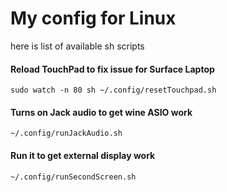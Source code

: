 # My config for Linux
here is list of available sh scripts

#### Reload TouchPad to fix issue for Surface Laptop
`sudo watch -n 80 sh ~/.config/resetTouchpad.sh`

#### Turns on Jack audio to get wine ASIO work
`~/.config/runJackAudio.sh`

#### Run it to get external display work
`~/.config/runSecondScreen.sh`
